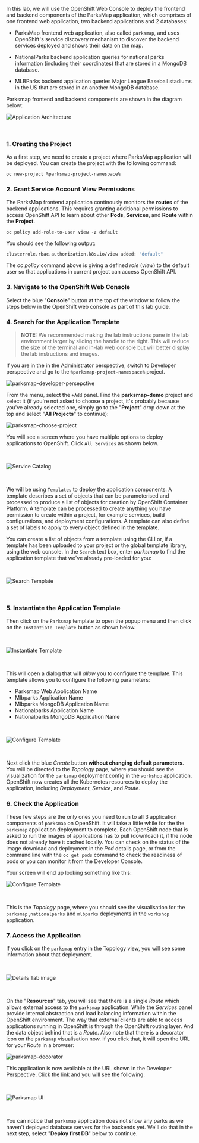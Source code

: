 In this lab, we will use the OpenShift Web Console to deploy the frontend and backend components of the ParksMap application, which comprises of one frontend web application, two backend applications and 2 databases:

- ParksMap frontend web application, also called `parksmap`, and uses OpenShift's service discovery mechanism to discover the backend services deployed and shows their data on the map.

- NationalParks backend application queries for national parks information (including their coordinates) that are stored in a MongoDB database. 

- MLBParks backend application queries Major League Baseball stadiums in the US that are stored in an another MongoDB database.

Parksmap frontend and backend components are shown in the diagram below:
 <br/>

![Application Architecture](img/roadshow-app-architecture-main.png)  

 <br/>

### 1. Creating the Project

As a first step, we need to create a project where ParksMap application will be deployed. You can create the project with the following command:

```execute
oc new-project %parksmap-project-namespace%
```

### 2.  Grant Service Account View Permissions

The ParksMap frontend application continously monitors the **routes** of the backend applications. This requires granting additional permissions to access OpenShift API to learn about other **Pods**, **Services**, and **Route** within the **Project**. 


```execute
oc policy add-role-to-user view -z default
```

You should see the following output:

~~~bash
clusterrole.rbac.authorization.k8s.io/view added: "default"
~~~

The *oc policy* command above is giving a defined _role_ (*view*) to the default user so that applications in current project can access OpenShift API.

### 3. Navigate to the OpenShift Web Console

Select the blue "**Console**" button at the top of the window to follow the steps below in the OpenShift web console as part of this lab guide.

### 4.  Search for the Application Template

> **NOTE:** We recommended making the lab instructions pane in the lab environment larger by sliding the handle to the right. This will reduce the size of the terminal and in-lab web console but will better display the lab instructions and images.

If you are in the in the Administrator perspective, switch to Developer perspective and go to the `%parksmap-project-namespace%` project. 

![parksmap-developer-persepctive](img/parksmap-developer-persepctive.png)

From the menu, select the `+Add` panel. Find the **parksmap-demo** project and select it (if you're not asked to choose a project, it's probably because you've already selected one, simply go to the "**Project**" drop down at the top and select "**All Projects**" to continue):

![parksmap-choose-project](img/parksmap-choose-project.png)

You will see a screen where you have multiple options to deploy applications to OpenShift. Click `All Services` as shown below.

 <br/>

![Service Catalog](img/parksmap-all-services-new.png)  

 <br/>

We will be using `Templates` to deploy the application components. A template describes a set of objects that can be parameterised and processed to produce a list of objects for creation by OpenShift Container Platform. A template can be processed to create anything you have permission to create within a project, for example services, build configurations, and deployment configurations. A template can also define a set of labels to apply to every object defined in the template.

You can create a list of objects from a template using the CLI or, if a template has been uploaded to your project or the global template library, using the web console. In the `Search` text box, enter *parksmap* to find the application template that we've already pre-loaded for you: 

 <br/>

![Search Template](img/parksmap-search-template.png)  

 <br/>

### 5. Instantiate the Application Template

Then click on the `Parksmap` template to open the popup menu and then click on the `Instantiate Template` button as shown below.

 <br/>

![Instantiate Template](img/parksmap-instantiate-template.png)  

 <br/>

This will open a dialog that will *allow* you to configure the template. This template allows you to configure the following parameters:

- Parksmap Web Application Name
- Mlbparks Application Name
- Mlbparks MongoDB Application Name
- Nationalparks Application Name
- Nationalparks MongoDB Application Name
 <br/>

![Configure Template](img/parksmap-application-template.png)  

 <br/>

Next click the blue *Create* button **without changing default parameters**. You will be directed to the *Topology* page, where you should see the visualization for the `parksmap` deployment config in the `workshop` application. OpenShift now creates all the Kubernetes resources to deploy the application, including *Deployment*, *Service*, and *Route*.


### 6. Check the Application

These few steps are the only ones you need to run to all 3 application components of `parksmap` on OpenShift. It will take a little while for the the `parksmap` application deployment to complete. Each OpenShift node that is asked to run the images of applications has to pull (download) it, if the node does not already have it cached locally. You can check on the status of the image download and deployment in the *Pod* details page, or from the command line with the `oc get pods` command to check the readiness of pods or you can monitor it from the Developer Console.

Your screen will end up looking something like this:
 <br/> 

![Configure Template](img/parksmap-topology-1.png)   

 <br/>

This is the *Topology* page, where you should see the visualisation for the `parksmap` ,`nationalparks`  and `mlbparks` deployments in the `workshop` application.


### 7. Access the Application

If you click on the `parksmap` entry in the Topology view, you will see some information about that deployment. 

 <br/>

![Details Tab image](img/parksmap-topology-route.png)

 <br/>

On the "**Resources**" tab, you will see that there is a single *Route* which allows external access to the `parksmap` application. While the *Services* panel provide internal abstraction and load balancing information within the OpenShift environment. The way that external clients are able to access applications running in OpenShift is through the OpenShift routing layer. And the data object behind that is a *Route*. Also note that there is a decorator icon on the `parksmap` visualisation now. If you click that, it will open the URL for your *Route* in a browser:

![parksmap-decorator](img/parksmap-decorator.png) 

This application is now available at the URL shown in the Developer Perspective. Click the link and you will see the following:

 <br/>

![Parksmap UI](img/parksmap-view-not-working.png)

 <br/>

You can notice that `parksmap` application does not show any parks as we haven't deployed database servers for the backends yet. We'll do that in the next step, select "**Deploy first DB**" below to continue.




